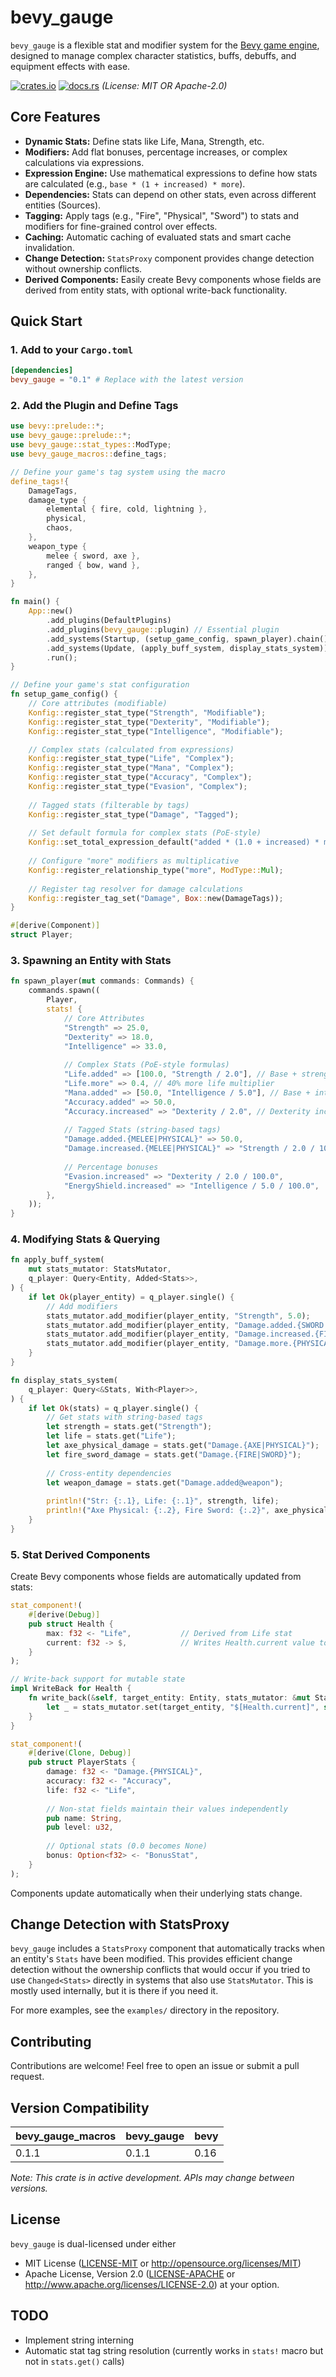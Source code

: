 # bevy_gauge

`bevy_gauge` is a flexible stat and modifier system for the [Bevy game engine](https://bevyengine.org/), designed to manage complex character statistics, buffs, debuffs, and equipment effects with ease.

[![crates.io](https://img.shields.io/crates/v/bevy_gauge.svg)](https://crates.io/crates/bevy_gauge)
[![docs.rs](https://docs.rs/bevy_gauge/badge.svg)](https://docs.rs/bevy_gauge)
_(License: MIT OR Apache-2.0)_

## Core Features

*   **Dynamic Stats:** Define stats like Life, Mana, Strength, etc.
*   **Modifiers:** Add flat bonuses, percentage increases, or complex calculations via expressions.
*   **Expression Engine:** Use mathematical expressions to define how stats are calculated (e.g., `base * (1 + increased) * more`).
*   **Dependencies:** Stats can depend on other stats, even across different entities (Sources).
*   **Tagging:** Apply tags (e.g., "Fire", "Physical", "Sword") to stats and modifiers for fine-grained control over effects.
*   **Caching:** Automatic caching of evaluated stats and smart cache invalidation.
*   **Change Detection:** `StatsProxy` component provides change detection without ownership conflicts.
*   **Derived Components:** Easily create Bevy components whose fields are derived from entity stats, with optional write-back functionality.

## Quick Start

### 1. Add to your `Cargo.toml`
```toml
[dependencies]
bevy_gauge = "0.1" # Replace with the latest version
```

### 2. Add the Plugin and Define Tags
```rust
use bevy::prelude::*;
use bevy_gauge::prelude::*;
use bevy_gauge::stat_types::ModType;
use bevy_gauge_macros::define_tags;

// Define your game's tag system using the macro
define_tags!{
    DamageTags,
    damage_type {
        elemental { fire, cold, lightning },
        physical,
        chaos,
    },
    weapon_type {
        melee { sword, axe },
        ranged { bow, wand },
    },
}

fn main() {
    App::new()
        .add_plugins(DefaultPlugins)
        .add_plugins(bevy_gauge::plugin) // Essential plugin
        .add_systems(Startup, (setup_game_config, spawn_player).chain())
        .add_systems(Update, (apply_buff_system, display_stats_system))
        .run();
}

// Define your game's stat configuration
fn setup_game_config() {
    // Core attributes (modifiable)
    Konfig::register_stat_type("Strength", "Modifiable");
    Konfig::register_stat_type("Dexterity", "Modifiable");
    Konfig::register_stat_type("Intelligence", "Modifiable");

    // Complex stats (calculated from expressions)
    Konfig::register_stat_type("Life", "Complex");
    Konfig::register_stat_type("Mana", "Complex");
    Konfig::register_stat_type("Accuracy", "Complex");
    Konfig::register_stat_type("Evasion", "Complex");
    
    // Tagged stats (filterable by tags)
    Konfig::register_stat_type("Damage", "Tagged");
    
    // Set default formula for complex stats (PoE-style)
    Konfig::set_total_expression_default("added * (1.0 + increased) * more");
    
    // Configure "more" modifiers as multiplicative
    Konfig::register_relationship_type("more", ModType::Mul);
    
    // Register tag resolver for damage calculations
    Konfig::register_tag_set("Damage", Box::new(DamageTags));
}

#[derive(Component)]
struct Player;
```

### 3. Spawning an Entity with Stats
```rust
fn spawn_player(mut commands: Commands) {
    commands.spawn((
        Player,
        stats! {
            // Core Attributes
            "Strength" => 25.0,
            "Dexterity" => 18.0,
            "Intelligence" => 33.0,
            
            // Complex Stats (PoE-style formulas)
            "Life.added" => [100.0, "Strength / 2.0"], // Base + strength bonus
            "Life.more" => 0.4, // 40% more life multiplier
            "Mana.added" => [50.0, "Intelligence / 5.0"], // Base + intelligence bonus
            "Accuracy.added" => 50.0,
            "Accuracy.increased" => "Dexterity / 2.0", // Dexterity increases accuracy
            
            // Tagged Stats (string-based tags)
            "Damage.added.{MELEE|PHYSICAL}" => 50.0,
            "Damage.increased.{MELEE|PHYSICAL}" => "Strength / 2.0 / 100.0",
            
            // Percentage bonuses
            "Evasion.increased" => "Dexterity / 2.0 / 100.0",
            "EnergyShield.increased" => "Intelligence / 5.0 / 100.0",
        },
    ));
}
```

### 4. Modifying Stats & Querying
```rust
fn apply_buff_system(
    mut stats_mutator: StatsMutator,
    q_player: Query<Entity, Added<Stats>>, 
) {
    if let Ok(player_entity) = q_player.single() {
        // Add modifiers
        stats_mutator.add_modifier(player_entity, "Strength", 5.0);
        stats_mutator.add_modifier(player_entity, "Damage.added.{SWORD|PHYSICAL}", 15.0);
        stats_mutator.add_modifier(player_entity, "Damage.increased.{FIRE|MELEE}", 0.2);
        stats_mutator.add_modifier(player_entity, "Damage.more.{PHYSICAL}", 0.5);
    }
}

fn display_stats_system(
    q_player: Query<&Stats, With<Player>>,
) {
    if let Ok(stats) = q_player.single() {
        // Get stats with string-based tags
        let strength = stats.get("Strength");
        let life = stats.get("Life");
        let axe_physical_damage = stats.get("Damage.{AXE|PHYSICAL}");
        let fire_sword_damage = stats.get("Damage.{FIRE|SWORD}");
        
        // Cross-entity dependencies
        let weapon_damage = stats.get("Damage.added@weapon");
        
        println!("Str: {:.1}, Life: {:.1}", strength, life);
        println!("Axe Physical: {:.2}, Fire Sword: {:.2}", axe_physical_damage, fire_sword_damage);
    }
}
```

### 5. Stat Derived Components
Create Bevy components whose fields are automatically updated from stats:

```rust
stat_component!(
    #[derive(Debug)]
    pub struct Health {
        max: f32 <- "Life",           // Derived from Life stat
        current: f32 -> $,            // Writes Health.current value to "$[Health.current]" stat
    }
);
```

```rust
// Write-back support for mutable state
impl WriteBack for Health {
    fn write_back(&self, target_entity: Entity, stats_mutator: &mut StatsMutator) {
        let _ = stats_mutator.set(target_entity, "$[Health.current]", self.current);
    }
}
```

```rust
stat_component!(
    #[derive(Clone, Debug)]
    pub struct PlayerStats {
        damage: f32 <- "Damage.{PHYSICAL}",
        accuracy: f32 <- "Accuracy",
        life: f32 <- "Life",
        
        // Non-stat fields maintain their values independently
        pub name: String,
        pub level: u32,
        
        // Optional stats (0.0 becomes None)
        bonus: Option<f32> <- "BonusStat",
    }
);
```

Components update automatically when their underlying stats change.

## Change Detection with StatsProxy

`bevy_gauge` includes a `StatsProxy` component that automatically tracks when an entity's `Stats` have been modified. This provides efficient change detection without the ownership conflicts that would occur if you tried to use `Changed<Stats>` directly in systems that also use `StatsMutator`. This is mostly used internally, but it is there if you need it. 

For more examples, see the `examples/` directory in the repository.

## Contributing
Contributions are welcome! Feel free to open an issue or submit a pull request.

## Version Compatibility

| bevy_gauge_macros | bevy_gauge | bevy   |
|-------------------|------------|--------|
| 0.1.1             | 0.1.1      | 0.16   |

*Note: This crate is in active development. APIs may change between versions.*

## License
`bevy_gauge` is dual-licensed under either
*   MIT License ([LICENSE-MIT](LICENSE-MIT) or http://opensource.org/licenses/MIT)
*   Apache License, Version 2.0 ([LICENSE-APACHE](LICENSE-APACHE) or http://www.apache.org/licenses/LICENSE-2.0)
at your option.

## TODO 
- Implement string interning
- Automatic stat tag string resolution (currently works in `stats!` macro but not in `stats.get()` calls)